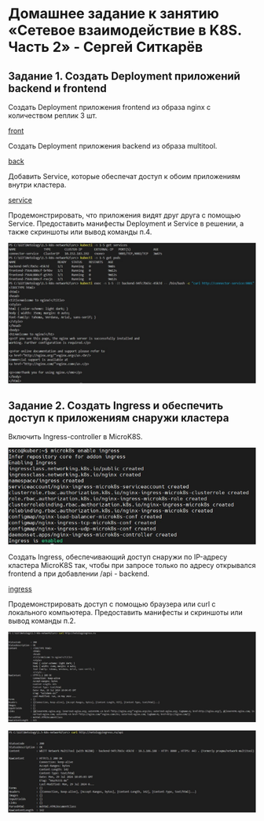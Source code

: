 # Домашнее задание к занятию «Сетевое взаимодействие в K8S. Часть 2» - Сергей Ситкарёв

## Задание 1. Создать Deployment приложений backend и frontend

Создать Deployment приложения frontend из образа nginx с количеством реплик 3 шт.

[front](https://github.com/SSitkarev/1.5-k8s-network2/blob/main/src/front.yaml)

Создать Deployment приложения backend из образа multitool.

[back](https://github.com/SSitkarev/1.5-k8s-network2/blob/main/src/back.yaml)

Добавить Service, которые обеспечат доступ к обоим приложениям внутри кластера.

[service](https://github.com/SSitkarev/1.5-k8s-network2/blob/main/src/service.yaml)

Продемонстрировать, что приложения видят друг друга с помощью Service. Предоставить манифесты Deployment и Service в решении, а также скриншоты или вывод команды п.4.

![Задание1](https://github.com/SSitkarev/1.5-k8s-network2/blob/main/img/1.jpg)

## Задание 2. Создать Ingress и обеспечить доступ к приложениям снаружи кластера

Включить Ingress-controller в MicroK8S.

![Задание2](https://github.com/SSitkarev/1.5-k8s-network2/blob/main/img/2.jpg)

Создать Ingress, обеспечивающий доступ снаружи по IP-адресу кластера MicroK8S так, чтобы при запросе только по адресу открывался frontend а при добавлении /api - backend.

[ingress](https://github.com/SSitkarev/1.5-k8s-network2/blob/main/src/ingress.yaml)

Продемонстрировать доступ с помощью браузера или curl с локального компьютера. Предоставить манифесты и скриншоты или вывод команды п.2.

![Задание2](https://github.com/SSitkarev/1.5-k8s-network2/blob/main/img/3.jpg)

![Задание2](https://github.com/SSitkarev/1.5-k8s-network2/blob/main/img/4.jpg)